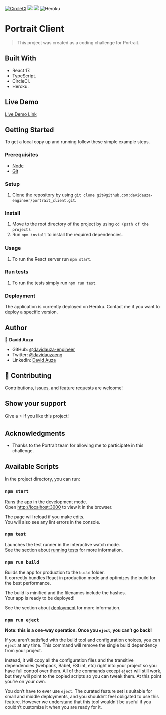 [![CircleCI](https://circleci.com/gh/davidauza-engineer/portrait_client/tree/develop.svg?style=svg)](https://circleci.com/gh/davidauza-engineer/portrait_client/tree/develop)
<a href="https://codeclimate.com/github/davidauza-engineer/portrait_client/maintainability"><img src="https://api.codeclimate.com/v1/badges/0dd867e6a5ea3fb00371/maintainability" /></a>
<a href="https://codeclimate.com/github/davidauza-engineer/portrait_client/test_coverage"><img src="https://api.codeclimate.com/v1/badges/0dd867e6a5ea3fb00371/test_coverage" /></a>
![Heroku](https://pyheroku-badge.herokuapp.com/?app=portrait-client-da&style=plastic)

# Portrait Client

> This project was created as a coding challenge for Portrait.

## Built With

- React 17.
- TypeScript.
- CircleCI.
- Heroku.

## Live Demo

[Live Demo Link](https://portrait-client-da.herokuapp.com)

## Getting Started

To get a local copy up and running follow these simple example steps.

### Prerequisites

- [Node](https://nodejs.org/en/)
- [Git](https://git-scm.com/)

### Setup

1. Clone the repository by using `git clone git@github.com:davidauza-engineer/portrait_client.git`.

### Install

1. Move to the root directory of the project by using `cd (path of the project)`.
2. Run `npm install` to install the required dependencies.

### Usage

1. To run the React server run `npm start`.

### Run tests

1. To run the tests simply run `npm run test`.

### Deployment

The application is currently deployed on Heroku. Contact me if you want to deploy a specific version.

## Author

👤 **David Auza**

- GitHub: [@davidauza-engineer](https://github.com/davidauza-engineer)
- Twitter: [@davidauzaeng](https://twitter.com/davidauzaeng)
- LinkedIn: [David Auza](https://www.linkedin.com/in/davidauza-engineer/)

## 🤝 Contributing

Contributions, issues, and feature requests are welcome!

## Show your support

Give a ⭐️ if you like this project!

## Acknowledgments

- Thanks to the Portrait team for allowing me to participate in this challenge.

## Available Scripts

In the project directory, you can run:

### `npm start`

Runs the app in the development mode.\
Open [http://localhost:3000](http://localhost:3000) to view it in the browser.

The page will reload if you make edits.\
You will also see any lint errors in the console.

### `npm test`

Launches the test runner in the interactive watch mode.\
See the section about [running tests](https://facebook.github.io/create-react-app/docs/running-tests) for more information.

### `npm run build`

Builds the app for production to the `build` folder.\
It correctly bundles React in production mode and optimizes the build for the best performance.

The build is minified and the filenames include the hashes.\
Your app is ready to be deployed!

See the section about [deployment](https://facebook.github.io/create-react-app/docs/deployment) for more information.

### `npm run eject`

**Note: this is a one-way operation. Once you `eject`, you can’t go back!**

If you aren’t satisfied with the build tool and configuration choices, you can `eject` at any time. This command will remove the single build dependency from your project.

Instead, it will copy all the configuration files and the transitive dependencies (webpack, Babel, ESLint, etc) right into your project so you have full control over them. All of the commands except `eject` will still work, but they will point to the copied scripts so you can tweak them. At this point you’re on your own.

You don’t have to ever use `eject`. The curated feature set is suitable for small and middle deployments, and you shouldn’t feel obligated to use this feature. However we understand that this tool wouldn’t be useful if you couldn’t customize it when you are ready for it.
